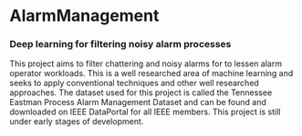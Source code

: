 # AlarmManagement
### Deep learning for filtering noisy alarm processes

This project aims to filter chattering and noisy alarms for to lessen alarm operator workloads. This is a well researched area of machine learning and seeks to apply conventional techniques and other well researched approaches. The dataset used for this project is called the Tennessee Eastman Process Alarm Management Dataset and can be found and downloaded on IEEE DataPortal for all IEEE members. This project is still under early stages of development. 
